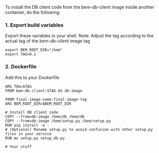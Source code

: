To install the DB client code from the bem-db-client image inside another container, do the following:

### 1. Export build variables
Export these variables in your shell.
Note: Adjust the tag according to the actual tag of the bem-db-client image tag
```
export BEM_ROOT_DIR="/bem"
export TAG=0.1
``` 

### 2. Dockerfile
Add this to your Dockerfile
```
ARG TAG=$TAG
FROM bem-db-client:$TAG AS db-image

FROM final-image-name:final-image-tag
ARG BEM_ROOT_DIR=$BEM_ROOT_DIR

# Install DB client code
COPY --from=db-image /bem/db /bem/db
COPY --from=db-image /bem/setup.py /bem/setup.py
RUN pip install -e .
# (Optional) Rename setup.py to avoid confusion with other setup.py files in your service
RUN mv setup.py setup_db.py 

# Your stuff

```

